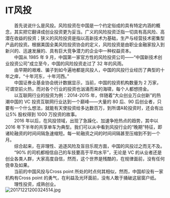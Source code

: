 # IT风投
&#8195;&#8195;首先说说什么是风投。风险投资在中国是一个约定俗成的具有特定内涵的概念，其实把它翻译成创业投资更为妥当。广义的风险投资泛指一切具有高风险、高潜在收益的投资；狭义的风险投资是指以高新技术为基础，生产与经营技术密集型产品的投资。根据美国全美风险投资协会的定义，风险投资是由职业金融家投入到新兴的、迅速发展的、具有巨大竞争潜力的企业中一种权益资本。       
&#8195;&#8195;中国从 1985 年 9 月，中国第一家官方性的风险投资公司——“中国新技术创业投资公司”成立至今，中国的风险投资走过了 32 年的风雨。   
&#8195;&#8195;由早期的艰难、骗子到如今遍地都是风投人，中国的风投行业经历了典型的十年之痒，“十年河东，十年河西。”   
&#8195;&#8195;中国证券业基金协会统计数据显示，当前，中国的投资机构数量为 2 万家，可谓空前火热，而对各个行业的投资也汹涌而来的海啸，每个人都想捞金。   
&#8195;&#8195;以互联网行业的投资为例：2014-2015 年，伴随着“大众创业万众创新”的热潮中国的 VC 投资互联网行业达到一个巅峰——大量的 80 后、90 后创业者，只要有一个什么想法，就能有天使投资给多达数百万，到所谓A轮投资时，还会有出让5% 股权得到 1000 万投资的故事。   
&#8195;&#8195;2016 年以后，在风投领域，出现了急躁化、加速争抢热点的趋势，其中以 2016 年下半年的共享单车为典型。我们可以从中看到风投行业的“晚期”特征，即诸轮融资的时间间隔急速缩短。每一轮融资之间的时间间隔甚至压缩到不到一个月。   
&#8195;&#8195;综合起来，在非理性、追逐风险及盲目乐观方面，中国的风投过之而无不及。   
&#8195;&#8195;“90% 的司机都相信自己的车技要高于平均水平”，无论是 VC 的从业者还是创业各类人群，大家高度自信，然而，这个世界是残酷的，在规律面前，没有任何侥幸及如果。   
&#8195;&#8195;当前的中国风投与Cross point 所处的时点何其相似，然而，中国却没有一家机构有Cross point 的勇气，在利益及光环面前，没有人敢于捅破这层窗户纸。   
&#8195;&#8195;理性投资，成熟创业。   
![20171221200324514.jpg](https://www.z4a.net/images/2019/01/16/20171221200324514.jpg)